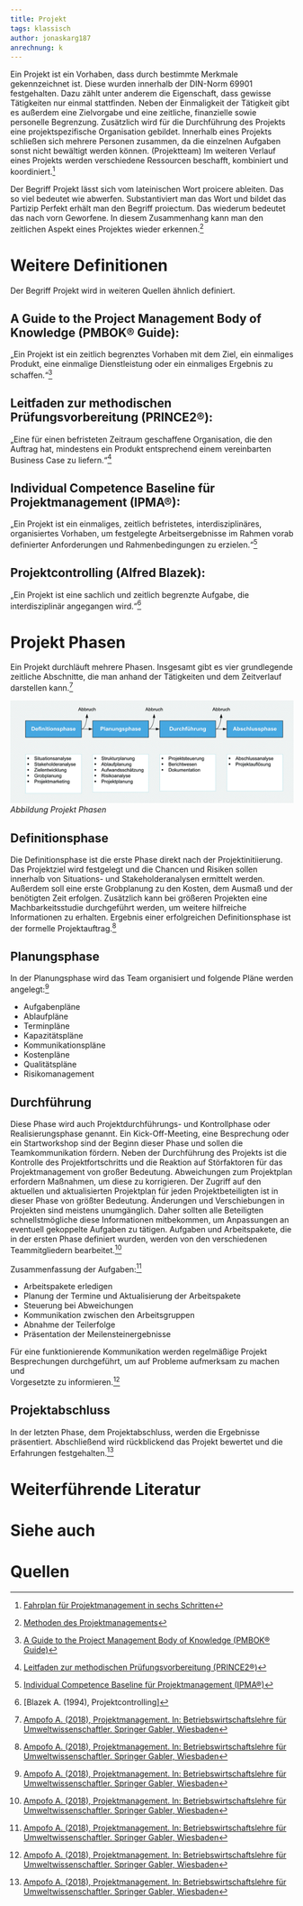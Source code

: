 ```yaml
---
title: Projekt
tags: klassisch
author: jonaskarg187
anrechnung: k
---
```


Ein Projekt ist ein Vorhaben, dass durch bestimmte Merkmale gekennzeichnet ist. Diese wurden innerhalb der DIN-Norm 69901 festgehalten. 
Dazu zählt unter anderem die Eigenschaft, dass gewisse Tätigkeiten nur einmal stattfinden. Neben der Einmaligkeit der Tätigkeit gibt es außerdem eine Zielvorgabe und 
eine zeitliche, finanzielle sowie personelle Begrenzung. Zusätzlich wird für die Durchführung des Projekts eine projektspezifische Organisation gebildet. 
Innerhalb eines Projekts schließen sich mehrere Personen zusammen, da die einzelnen Aufgaben sonst nicht bewältigt werden können. (Projektteam) 
Im weiteren Verlauf eines Projekts werden verschiedene Ressourcen beschafft, kombiniert und koordiniert.[^1]

Der Begriff Projekt lässt sich vom lateinischen Wort proicere ableiten. Das so viel bedeutet wie abwerfen.
Substantiviert man das Wort und bildet das Partizip Perfekt erhält man den Begriff proiectum. Das wiederum bedeutet das nach vorn Geworfene. In diesem Zusammenhang 
kann man den zeitlichen Aspekt eines Projektes wieder erkennen.[^2]

# Weitere Definitionen

Der Begriff Projekt wird in weiteren Quellen ähnlich definiert.

## A Guide to the Project Management Body of Knowledge (PMBOK® Guide):

„Ein Projekt ist ein zeitlich begrenztes Vorhaben mit dem Ziel, ein einmaliges Produkt, eine einmalige Dienstleistung oder ein einmaliges Ergebnis zu schaffen.“[^3]

## Leitfaden zur methodischen Prüfungsvorbereitung (PRINCE2®):

„Eine für einen befristeten Zeitraum geschaffene Organisation, die den Auftrag hat, mindestens ein Produkt entsprechend einem vereinbarten Business Case zu liefern.“[^4]

## Individual Competence Baseline für Projektmanagement (IPMA®):

„Ein Projekt ist ein einmaliges, zeitlich befristetes, interdisziplinäres, organisiertes Vorhaben, um festgelegte Arbeitsergebnisse im Rahmen vorab definierter Anforderungen 
und Rahmenbedingungen zu erzielen.“[^5]

## Projektcontrolling (Alfred Blazek):

„Ein Projekt ist eine sachlich und zeitlich begrenzte Aufgabe, die interdisziplinär angegangen wird.“[^6]

# Projekt Phasen

Ein Projekt durchläuft mehrere Phasen. Insgesamt gibt es vier grundlegende zeitliche Abschnitte, die man anhand der Tätigkeiten und dem Zeitverlauf darstellen kann.[^7]

![Beispielabbildung](Projekt/Projektphasen.png)
*Abbildung Projekt Phasen*


## Definitionsphase

Die Definitionsphase ist die erste Phase direkt nach der Projektinitiierung. Das Projektziel wird festgelegt und die Chancen und Risiken sollen innerhalb von Situations- und
Stakeholderanalysen ermittelt werden. Außerdem soll eine erste Grobplanung zu den Kosten, dem Ausmaß und der benötigten Zeit erfolgen. Zusätzlich kann bei größeren Projekten
eine Machbarkeitsstudie durchgeführt werden, um weitere hilfreiche Informationen zu erhalten. Ergebnis einer erfolgreichen Definitionsphase ist der formelle Projektauftrag.[^7]

## Planungsphase

In der Planungsphase wird das Team organisiert und folgende Pläne werden angelegt:[^7]

* Aufgabenpläne
* Ablaufpläne
* Terminpläne
* Kapazitätspläne
* Kommunikationspläne
* Kostenpläne
* Qualitätspläne
* Risikomanagement

## Durchführung

Diese Phase wird auch Projektdurchführungs- und Kontrollphase oder Realisierungsphase genannt. Ein Kick-Off-Meeting, eine Besprechung oder ein Startworkshop sind der 
Beginn dieser Phase und sollen die Teamkommunikation fördern. Neben der Durchführung des Projekts ist die Kontrolle des Projektfortschritts und die Reaktion auf Störfaktoren 
für das Projektmanagement von großer Bedeutung. Abweichungen zum Projektplan erfordern Maßnahmen, um diese zu korrigieren. Der Zugriff auf den aktuellen und aktualisierten
Projektplan für jeden Projektbeteiligten ist in dieser Phase von größter Bedeutung. Änderungen und Verschiebungen in Projekten sind meistens unumgänglich. 
Daher sollten alle Beteiligten schnellstmögliche diese Informationen mitbekommen, um Anpassungen an eventuell gekoppelte Aufgaben zu tätigen. 
Aufgaben und Arbeitspakete, die in der ersten Phase definiert wurden, werden von den verschiedenen Teammitgliedern bearbeitet.[^7]

Zusammenfassung der Aufgaben:[^7]

* Arbeitspakete erledigen
* Planung der Termine und Aktualisierung der Arbeitspakete 
* Steuerung bei Abweichungen
* Kommunikation zwischen den Arbeitsgruppen 
* Abnahme der Teilerfolge
* Präsentation der Meilensteinergebnisse

Für eine funktionierende Kommunikation werden regelmäßige Projekt Besprechungen durchgeführt, um auf Probleme aufmerksam zu machen und  
Vorgesetzte zu informieren.[^7]

## Projektabschluss

In der letzten Phase, dem Projektabschluss, werden die Ergebnisse präsentiert. Abschließend wird rückblickend das Projekt bewertet und die Erfahrungen festgehalten.[^7]

# Weiterführende Literatur



# Siehe auch



# Quellen

[^1]: [Fahrplan für Projektmanagement in sechs Schritten](https://link.springer.com/book/10.1007/978-3-658-33979-1)
[^2]: [Methoden des Projektmanagements](https://link.springer.com/content/pdf/10.1007%2F978-3-8348-9008-5_2.pdf)
[^3]: [A Guide to the Project Management Body of Knowledge (PMBOK® Guide)](https://www.pmi.org/pmbok-guide-standards/foundational/PMBOK)
[^4]: [Leitfaden zur methodischen Prüfungsvorbereitung (PRINCE2®)](https://books.google.de/books?id=T97aDwAAQBAJ&pg=PA15&lpg=PA15&dq=Eine+f%C3%BCr+einen+befristeten+Zeitraum+geschaffene+Organisation,+die+den+Auftrag+hat,+mindestens+ein+Produkt+entsprechend+einem+vereinbarten+Business+Case+zu+liefern.%E2%80%9C&source=bl&ots=76aCeXxZpv&sig=ACfU3U2w7DGkw1IHDD9cpFBvw48ZtEbAPg&hl=de&sa=X&ved=2ahUKEwjBuP6CqLH0AhVS8LsIHTG3DA8Q6AF6BAgXEAM#v=onepage&q&f=false)
[^5]: [Individual Competence Baseline für Projektmanagement (IPMA®)](https://www.gpm-ipma.de/fileadmin/user_upload/GPM/Know-How/programm-icb4/IPMA_ICB4_PM_deutsch_170213.pdf)
[^6]: [Blazek A. (1994), Projektcontrolling]
[^7]: [Ampofo A. (2018), Projektmanagement. In: Betriebswirtschaftslehre für Umweltwissenschaftler. Springer Gabler, Wiesbaden](https://doi.org/10.1007/978-3-658-12517-2_10)

